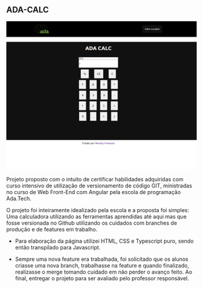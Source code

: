## ADA-CALC

![Descrição da Imagem](/dist/imgs/ADA%20CALC.png)

Projeto proposto com o intuito de certificar habilidades adquiridas com curso intensivo de utilização de versionamento de código GIT, ministradas no curso de Web Front-End com Angular pela escola de programação Ada.Tech.

O projeto foi inteiramente idealizado pela escola e a proposta foi simples: Uma calculadora utilizando as ferramentas aprendidas até aqui mas que fosse versionada no Github utilizando os cuidados com branches de produção e de features em trabalho.

- Para elaboração da página utilizei HTML, CSS e Typescript puro, sendo então transpilado para Javascript.

- Sempre uma nova feature era trabalhada, foi solicitado que os alunos criasse uma nova branch, trabalhasse na feature e quando finalizado, realizasse o merge tomando cuidado em não perder o avanço feito. Ao final, entregar o projeto para ser avaliado pelo professor responsável.
